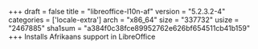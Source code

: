 +++
draft = false
title = "libreoffice-l10n-af"
version = "5.2.3.2-4"
categories = ['locale-extra']
arch = "x86_64"
size = "337732"
usize = "2467885"
sha1sum = "a384f0c38fce89952762e626bf654511cb41b159"
+++
Installs Afrikaans support in LibreOffice